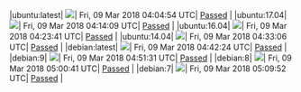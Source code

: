 |ubuntu:latest| ![](https://cdn.rawgit.com/Neilpang/acmetest/master/status/ubuntu-latest.svg?1520568294)| Fri, 09 Mar 2018 04:04:54 UTC| [Passed](https://github.com/Neilpang/acmetest/blob/master/logs/ubuntu-latest.out) |
|ubuntu:17.04| ![](https://cdn.rawgit.com/Neilpang/acmetest/master/status/ubuntu-17.04.svg?1520568849)| Fri, 09 Mar 2018 04:14:09 UTC| [Passed](https://github.com/Neilpang/acmetest/blob/master/logs/ubuntu-17.04.out) |
|ubuntu:16.04| ![](https://cdn.rawgit.com/Neilpang/acmetest/master/status/ubuntu-16.04.svg?1520569421)| Fri, 09 Mar 2018 04:23:41 UTC| [Passed](https://github.com/Neilpang/acmetest/blob/master/logs/ubuntu-16.04.out) |
|ubuntu:14.04| ![](https://cdn.rawgit.com/Neilpang/acmetest/master/status/ubuntu-14.04.svg?1520569986)| Fri, 09 Mar 2018 04:33:06 UTC| [Passed](https://github.com/Neilpang/acmetest/blob/master/logs/ubuntu-14.04.out) |
|debian:latest| ![](https://cdn.rawgit.com/Neilpang/acmetest/master/status/debian-latest.svg?1520570544)| Fri, 09 Mar 2018 04:42:24 UTC| [Passed](https://github.com/Neilpang/acmetest/blob/master/logs/debian-latest.out) |
|debian:9| ![](https://cdn.rawgit.com/Neilpang/acmetest/master/status/debian-9.svg?1520571091)| Fri, 09 Mar 2018 04:51:31 UTC| [Passed](https://github.com/Neilpang/acmetest/blob/master/logs/debian-9.out) |
|debian:8| ![](https://cdn.rawgit.com/Neilpang/acmetest/master/status/debian-8.svg?1520571641)| Fri, 09 Mar 2018 05:00:41 UTC| [Passed](https://github.com/Neilpang/acmetest/blob/master/logs/debian-8.out) |
|debian:7| ![](https://cdn.rawgit.com/Neilpang/acmetest/master/status/debian-7.svg?1520572192)| Fri, 09 Mar 2018 05:09:52 UTC| [Passed](https://github.com/Neilpang/acmetest/blob/master/logs/debian-7.out) |
